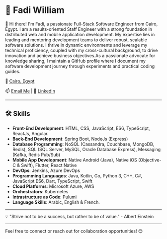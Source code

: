 # 🌟 Fadi William

👋 Hi there! I'm Fadi, a passionate Full-Stack Software Engineer from Cairo, Egypt. I am a results-oriented Staff Engineer with a strong foundation in distributed web and mobile application development. My expertise lies in leading and mentoring development teams to deliver robust, scalable software solutions. I thrive in dynamic environments and leverage my technical proficiency, coupled with my cross-cultural background, to drive innovation and achieve business objectives.As a passionate advocate for knowledge sharing, I maintain a GitHub profile where I document my software development journey through experiments and practical coding guides.

📍 [Cairo, Egypt](https://www.google.com/maps/place/Cairo,+Egypt)

📫 [Email Me](mailto:fadi.william.ghali@gmail.com) | 🔗 [LinkedIn](https://www.linkedin.com/in/fadi-william-ghali-abdelmessih-a51976a7/)

---

## 🛠️ Skills

- **Front-End Development**: HTML, CSS, JavaScript, ES6, TypeScript, ReactJs, Angular.
- **Back-End Development**: Spring Boot, NodeJs (Express)
- **Database Programming**: NoSQL (Cassandra, Couchbase, MongoDB, Redis), SQL (SQL Server, MySQL, Oracle Database Express), Messaging (Kafka, Redis Pub/Sub)
- **Mobile App Development**: Native Android (Java), Native iOS (Objective-C & Swift), Flutter, React Native
- **DevOps**: Jenkins, Azure DevOps
- **Programming Languages**: Java, Kotlin, Go, Python 3, C++, C#, JavaScript ES6, Dart, TypeScript, Swift
- **Cloud Platforms**: Microsoft Azure, AWS
- **Orchestrators**: Kubernetes
- **Intrastructure as Code**: Pulumi
- **Language Skills**: Arabic, English & French.

---

💡 "Strive not to be a success, but rather to be of value." - Albert Einstein

---

Feel free to connect or reach out for collaboration opportunities! 😊
